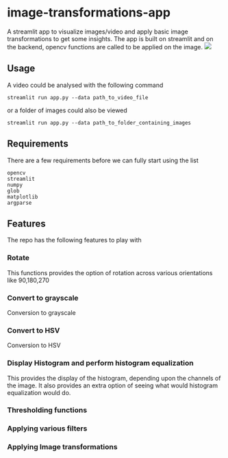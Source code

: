 # image-transformations-app
A streamlit app to visualize images/video and apply basic image transformations to get some insights.
The app is built on streamlit and on the backend, opencv functions are called to be applied on the image. 
![](display_images/output.gif)

## Usage
A video could be analysed with the following command
```
streamlit run app.py --data path_to_video_file
```
or a folder of images could also be viewed
```
streamlit run app.py --data path_to_folder_containing_images
```

## Requirements
There are a few requirements before we can fully start using the list
```
opencv
streamlit
numpy 
glob
matplotlib
argparse
```

## Features
The repo has the following features to play with
### Rotate
This functions provides the option of rotation across various orientations like 90,180,270

### Convert to grayscale
Conversion to grayscale

### Convert to HSV
Conversion to HSV

### Display Histogram and perform histogram equalization
This provides the display of the histogram, depending upon the channels of the image. 
It also provides an extra option of seeing what would histogram equalization would do. 

### Thresholding functions

### Applying various filters

### Applying Image transformations
